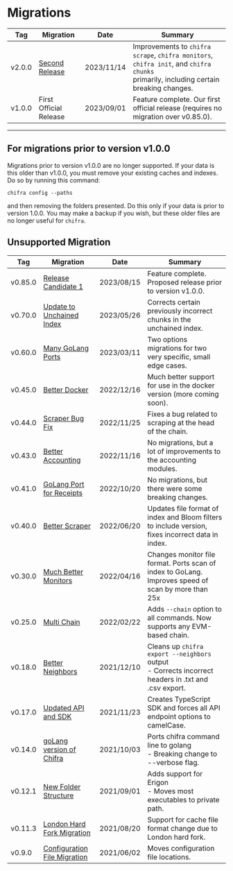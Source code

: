 # Migrations

| Tag    | Migration                                                                                                          | Date       | Summary                                                                                                                                  |
| ------ | ------------------------------------------------------------------------------------------------------------------ | ---------- | ---------------------------------------------------------------------------------------------------------------------------------------- |
| v2.0.0 | [Second Release](https://github.com/TrueBlocks/trueblocks-core/blob/develop/src/other/migrations/README-v2.0.0.md) | 2023/11/14 | Improvements to `chifra scrape`, `chifra monitors`, `chifra init`, and `chifra chunks`<br>primarily, including certain breaking changes. |
| v1.0.0 | First Official Release                                                                                             | 2023/09/01 | Feature complete. Our first official release (requires no migration over v0.85.0).                                                       |

---
## For migrations prior to version v1.0.0

Migrations prior to version v1.0.0 are no longer supported. If your data is this older than v1.0.0, you must remove your existing caches and indexes. Do so by running this command:

```
chifra config --paths
```

and then removing the folders presented. Do this only if your data is prior to version 1.0.0. You may make a backup if you wish, but these older files are no longer useful for `chifra`.

## Unsupported Migration

| Tag     | Migration                                                                                                                         | Date       | Summary                                                                                                 |
| ------- | --------------------------------------------------------------------------------------------------------------------------------- | ---------- | ------------------------------------------------------------------------------------------------------- |
| v0.85.0 | [Release Candidate 1](https://github.com/TrueBlocks/trueblocks-core/blob/develop/src/other/migrations/README-v0.85.0.md)          | 2023/08/15 | Feature complete. Proposed release prior to version v1.0.0.                                             |
| v0.70.0 | [Update to Unchained Index](https://github.com/TrueBlocks/trueblocks-core/blob/develop/src/other/migrations/README-v0.70.0.md)    | 2023/05/26 | Corrects certain previously incorrect chunks in the unchained index.                                    |
| v0.60.0 | [Many GoLang Ports](https://github.com/TrueBlocks/trueblocks-core/blob/develop/src/other/migrations/README-v0.60.0.md)            | 2023/03/11 | Two options migrations for two very specific, small edge cases.                                         |
| v0.45.0 | [Better Docker](https://github.com/TrueBlocks/trueblocks-core/blob/develop/src/other/migrations/README-v0.45.0.md)                | 2022/12/16 | Much better support for use in the docker version (more coming soon).                                   |
| v0.44.0 | [Scraper Bug Fix](https://github.com/TrueBlocks/trueblocks-core/blob/develop/src/other/migrations/README-v0.44.0.md)              | 2022/11/25 | Fixes a bug related to scraping at the head of the chain.                                               |
| v0.43.0 | [Better Accounting](https://github.com/TrueBlocks/trueblocks-core/blob/master/CHANGES.md#v0430)                                   | 2022/11/16 | No migrations, but a lot of improvements to the accounting modules.                                     |
| v0.41.0 | [GoLang Port for Receipts](https://github.com/TrueBlocks/trueblocks-core/blob/master/CHANGES.md#v0410)                            | 2022/10/20 | No migrations, but there were some breaking changes.                                                    |
| v0.40.0 | [Better Scraper](https://github.com/TrueBlocks/trueblocks-core/blob/develop/src/other/migrations/README-v0.40.0.md)               | 2022/06/20 | Updates file format of index and Bloom filters to include version, fixes incorrect data in index.       |
| v0.30.0 | [Much Better Monitors](https://github.com/TrueBlocks/trueblocks-core/blob/develop/src/other/migrations/README-v0.30.0.md)         | 2022/04/16 | Changes monitor file format. Ports scan of index to GoLang. Improves speed of scan by more than 25x     |
| v0.25.0 | [Multi Chain](https://github.com/TrueBlocks/trueblocks-core/blob/develop/src/other/migrations/README-v0.25.0.md)                  | 2022/02/22 | Adds `--chain` option to all commands. Now supports any EVM-based chain.                                |
| v0.18.0 | [Better Neighbors](https://github.com/TrueBlocks/trueblocks-core/blob/develop/src/other/migrations/README-v0.18.0.md)             | 2021/12/10 | Cleans up `chifra export --neighbors` output<br />- Corrects incorrect headers in .txt and .csv export. |
| v0.17.0 | [Updated API and SDK](https://github.com/TrueBlocks/trueblocks-core/blob/develop/src/other/migrations/README-v0.17.0.md)          | 2021/11/23 | Creates TypeScript SDK and forces all API endpoint options to camelCase.                                |
| v0.14.0 | [goLang version of Chifra](https://github.com/TrueBlocks/trueblocks-core/blob/develop/src/other/migrations/README-v0.14.0.md)     | 2021/10/03 | Ports chifra command line to golang<br />- Breaking change to --verbose flag.                           |
| v0.12.1 | [New Folder Structure](https://github.com/TrueBlocks/trueblocks-core/blob/develop/src/other/migrations/README-v0.12.1.md)         | 2021/09/01 | Adds support for Erigon<br />- Moves most executables to private path.                                  |
| v0.11.3 | [London Hard Fork Migration](https://github.com/TrueBlocks/trueblocks-core/blob/develop/src/other/migrations/README-v0.11.3.md)   | 2021/08/20 | Support for cache file format change due to London hard fork.                                           |
| v0.9.0  | [Configuration File Migration](https://github.com/TrueBlocks/trueblocks-core/blob/develop/src/other/migrations/README-v0.09.0.md) | 2021/06/02 | Moves configuration file locations.                                                                     |
